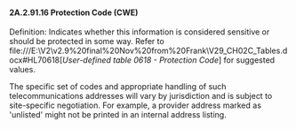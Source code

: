 #### 2A.2.91.16 Protection Code (CWE)

Definition: Indicates whether this information is considered sensitive or should be protected in some way. Refer to file:///E:\V2\v2.9%20final%20Nov%20from%20Frank\V29_CH02C_Tables.docx#HL70618[_User-defined table 0618 - Protection Code_] for suggested values.

The specific set of codes and appropriate handling of such telecommunications addresses will vary by jurisdiction and is subject to site-specific negotiation. For example, a provider address marked as 'unlisted' might not be printed in an internal address listing.
